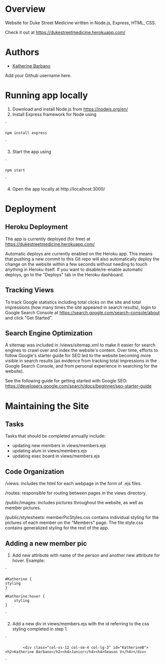 # Overview

Website for Duke Street Medicine written in Node.js, Express, HTML, CSS. 

Check it out at https://dukestreetmedicine.herokuapp.com/

# Authors
- [Katherine Barbano](katherine-barbano)

Add your Github username here.

# Running app locally

1. Download and install Node.js from https://nodejs.org/en/
2. Install Express framework for Node using 

`
    
    npm install express

`

3. Start the app using

`

    npm start

`

4. Open the app locally at http://localhost:3000/

# Deployment

## Heroku Deployment

The app is currently deployed (for free) at https://dukestreetmedicine.herokuapp.com/

Automatic deploys are currently enabled on the Heroku app. This means that pushing a new commit to this Git repo
will also automatically deploy the change on the website within a few seconds without needing to touch anything in Heroku itself. If you want to disable/re-enable automatic deploys, go to the "Deploys" tab in the Heroku dashboard.

## Tracking Views

To track Google statistics including total clicks on the site and total impressions (how many times the site appeared in search results), login to Google Search Console at https://search.google.com/search-console/about and click "Get Started".

## Search Engine Optimization

A sitemap was included in /views/sitemap.xml to make it easier for search engines to crawl over and index the website's content. Over time, efforts to follow Google's starter guide for SEO led to the website becoming more visible in search results (as evidence from tracking total impressions in the Google Search Console, and from personal experience in searching for the website).

See the following guide for getting started with Google SEO: https://developers.google.com/search/docs/beginner/seo-starter-guide

# Maintaining the Site

## Tasks
Tasks that should be completed annually include:

- updating new members in views/members.ejs
- updating alum in views/members.ejs
- updating exec board in views/members.ejs

## Code Organization

/views: includes the html for each webpage in the form of .ejs files.

/routes: responsible for routing between pages in the views directory.

/public/images: includes pictures throughout the website, as well as member pictures.

/public/stylesheets: memberPicStyles.css contains individual styling for the pictures of each member on the "Members" page. The file style.css contains generalized styling for the rest of the app.

## Adding a new member pic

1. Add new attribute with name of the person and another new attribute for hover. Example:

`

    #Katherine { 
    styling 
    }

    #Katherine:hover {
        styling
    }
`

2. Add a new div in views/members.ejs with the id referring to the css styling completed in step 1.

`

        	<div class="col-xs-12 col-sm-4 col-lg-3" id="KatherineB"><h2>Katherine Barbano</h2><h4>Junior</h4><h4>Season V</h4></div>

`